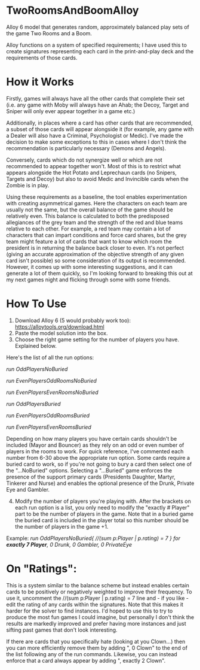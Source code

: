 # TwoRoomsAndBoomAlloy
Alloy 6 model that generates random, approximately balanced play sets of the game Two Rooms and a Boom.

Alloy functions on a system of specified requirements; I have used this to create signatures representing each card in the print-and-play deck and the requirements of those cards.

# How it Works
Firstly, games will always have all the other cards that complete their set (i.e. any game with Moby will always have an Ahab; the Decoy, Target and Sniper will only ever appear together in a game etc.) 

Additionally, in places where a card has other cards that are recommended, a subset of those cards will appear alongside it (for example, any game with a Dealer will also have a Criminal, Psychologist or Medic). I've made the decision to make some exceptions to this in cases where I don't think the recommendation is particularly necessary (Demons and Angels).

Conversely, cards which do not synergize well or which are not recommended to appear together won't. Most of this is to restrict what appears alongside the Hot Potato and Leprechaun cards (no Snipers, Targets and Decoy) but also to avoid Medic and Invincible cards when the Zombie is in play.

Using these requirements as a baseline, the tool enables experimentation with creating asymmetrical games. Here the characters on each team are usually not the same, but the overall balance of the game should be relatively even. This balance is calculated to both the predisposed allegiances of the grey team and the strength of the red and blue teams relative to each other. For example, a red team may contain a lot of characters that can impart conditions and force card shares, but the grey team might feature a lot of cards that want to know which room the president is in returning the balance back closer to even.
It's not perfect (giving an accurate approximation of the objective strength of any given card isn't possible) so some consideration of its output is recommended. However, it comes up with some interesting suggestions, and it can generate a lot of them quickly, so I'm looking forward to breaking this out at my next games night and flicking through some with some friends.


# How To Use
1. Download Alloy 6 (5 would probably work too): https://alloytools.org/download.html
2. Paste the model solution into the box.
3. Choose the right game setting for the number of players you have. Explained below.

Here's the list of all the run options:

_run OddPlayersNoBuried_

_run EvenPlayersOddRoomsNoBuried_

_run EvenPlayersEvenRoomsNoBuried_

_run OddPlayersBuried_

_run EvenPlayersOddRoomsBuried_

_run EvenPlayersEvenRoomsBuried_

Depending on how many players you have certain cards shouldn't be included (Mayor and Bouncer) as they rely on an odd or even number of players in the rooms to work. For quick reference, I've commented each number from 6-30 above the appropriate run option. 
Some cards require a buried card to work, so if you're not going to bury a card then select one of the "...NoBuried" options. Selecting a "...Buried" game enforces the presence of the support primary cards (Presidents Daughter, Martyr, Tinkerer and Nurse) and enables the optional presence of the Drunk, Private Eye and Gambler.

4. Modify the number of players you're playing with. After the brackets on each run option is a list, you only need to modify the "exactly # Player" part to be the number of players in the game. Note that in a buried game the buried card is included in the player total so this number should be the number of players in the game +1.

Example:
_run OddPlayersNoBuried{
	//(sum p:Player | p.rating) = 7
} for **exactly 7 Player**, 0 Drunk, 0 Gambler, 0 PrivateEye_

# On "Ratings":
This is a system similar to the balance scheme but instead enables certain cards to be positively or negatively weighted to improve their frequency. To use it, uncomment the //(sum p:Player | p.rating) = 7 line and - if you like - edit the rating of any cards within the signatures. Note that this makes it harder for the solver to find instances. I'd hoped to use this to try to produce the most fun games I could imagine, but personally I don't think the results are markedly improved and prefer having more instances and just sifting past games that don't look interesting. 

If there are cards that you specifically hate (looking at you Clown...) then you can more efficiently remove them by adding ", 0 Clown" to the end of the list following any of the run commands. Likewise, you can instead enforce that a card always appear by adding ", exactly 2 Clown".
